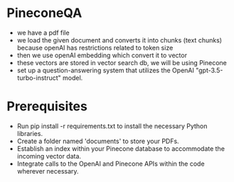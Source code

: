 # PineconeQA
    
- we have a pdf file  
- we load the given document and converts it into chunks (text chunks) because openAI has restrictions related to token size
- then we use openAI embedding which convert it to vector  
- these vectors are stored in vector search db, we will be using Pinecone
- set up a question-answering system that utilizes the OpenAI "gpt-3.5-turbo-instruct" model.


# Prerequisites

- Run pip install -r requirements.txt to install the necessary Python libraries.
- Create a folder named 'documents' to store your PDFs.
- Establish an index within your Pinecone database to accommodate the incoming vector data.
- Integrate calls to the OpenAI and Pinecone APIs within the code wherever necessary.
